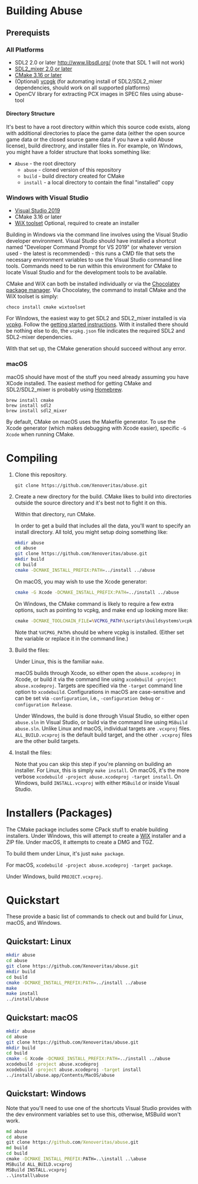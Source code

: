 # Building Abuse

## Prerequists

### All Platforms

- SDL2 2.0 or later <http://www.libsdl.org/> (note that SDL 1 will not work)
- [SDL2_mixer 2.0 or later](http://www.libsdl.org/projects/SDL_mixer/)
- [CMake 3.16 or later](http://www.cmake.org/)
- (Optional) [vcpgk](https://vcpkg.io/en/index.html) (for automating install of SDL2/SDL2_mixer dependencies, should work on all supported platforms)
- OpenCV library for extracting PCX images in SPEC files using abuse-tool

#### Directory Structure

It's best to have a root directory within which this source code exists, along with additional directories to place the game data (either the open source game data or the closed source game data if you have a valid Abuse license), build directrory, and installer files in. For example, on Windows, you might have a folder structure that looks something like:

 - `Abuse` - the root directory
     - `abuse` - cloned version of this repository
     - `build` - build directory created for CMake
     - `install` - a local directory to contain the final "installed" copy

### Windows with Visual Studio

- [Visual Studio 2019](https://visualstudio.microsoft.com/vs/)
- CMake 3.16 or later
- [WiX toolset](https://wixtoolset.org/) Optional, required to create an installer

Building in Windows via the command line involves using the Visual Studio developer environment. Visual Studio should have installed a shortcut named "Developer Command Prompt for VS 2019" (or whatever version used - the latest is recommended) - this runs a CMD file that sets the necessary environment variables to use the Visual Studio command line tools. Commands need to be run within this environment for CMake to locate Visual Studio and for the development tools to be available.

CMake and WiX can both be installed individually or via the [Chocolatey package manager](https://chocolatey.org/). Via Chocolatey, the command to install CMake and the WiX toolset is simply:

    choco install cmake wixtoolset

For Windows, the easiest way to get SDL2 and SDL2_mixer installed is via [vcpkg](https://vcpkg.io/en/index.html). Follow the [getting started instructions](https://vcpkg.io/en/getting-started.html). With it installed there should be nothing else to do, the `vcpkg.json` file indicates the required SDL2 and SDL2-mixer dependencies.

With that set up, the CMake generation should succeed without any error.

### macOS

macOS should have most of the stuff you need already assuming you have XCode installed. The easiest method for getting CMake and SDL2/SDL2_mixer is probably using [Homebrew](http://brew.sh/).

    brew install cmake
    brew install sdl2
    brew install sdl2_mixer

By default, CMake on macOS uses the Makefile generator. To use the Xcode generator (which makes debugging with Xcode easier), specific `-G Xcode` when running CMake.

# Compiling

1. Clone this repository.

       git clone https://github.com/Xenoveritas/abuse.git

2. Create a new directory for the build. CMake likes to build into directories
   outside the source directory and it's best not to fight it on this.

   Within that directory, run CMake.

   In order to get a build that includes all the data, you'll want to specify
   an install directory. All told, you might setup doing something like:

    ```sh
    mkdir abuse
    cd abuse
    git clone https://github.com/Xenoveritas/abuse.git
    mkdir build
    cd build
    cmake -DCMAKE_INSTALL_PREFIX:PATH=../install ../abuse
    ```

   On macOS, you may wish to use the Xcode generator:

   ```sh
   cmake -G Xcode -DCMAKE_INSTALL_PREFIX:PATH=../install ../abuse
   ```

   On Windows, the CMake command is likely to require a few extra options, such as pointing to vcpkg, and make end up looking more like:

    ```bat
    cmake -DCMAKE_TOOLCHAIN_FILE=%VCPKG_PATH%\scripts\buildsystems\vcpkg.cmake -DCMAKE_INSTALL_PREFIX:PATH=../install ../abuse
    ```

   Note that `%VCPKG_PATH%` should be where vcpkg is installed. (Either set the variable or replace it in the command line.)

3. Build the files:

   Under Linux, this is the familiar `make`.

   macOS builds through Xcode, so either open the `abuse.xcodeproj` in Xcode, or build it via the command line using `xcodebuild -project abuse.xcodeproj`. Targets are specified via the `-target` command line option to `xcodebuild`. Configurations in macOS are case-sensitive and can be set via `-configuration`, i.e., `-configuration Debug` or `-configuration Release`.

   Under Windows, the build is done through Visual Studio, so either open `abuse.sln` in Visual Studio, or build via the command line using `MSBuild abuse.sln`. Unlike Linux and macOS, individual targets are `.vcxproj` files. `ALL_BUILD.vcxproj` is the default build target, and the other `.vcxproj` files are the other build targets.

4. Install the files:

   Note that you can skip this step if you're planning on building an installer. For Linux, this is simply `make install`. On macOS, it's the more verbose `xcodebuild -project abuse.xcodeproj -target install`. On Windows, build `INSTALL.vcxproj` with either `MSBuild` or inside Visual Studio.

# Installers (Packages)

The CMake package includes some CPack stuff to enable building installers. Under
Windows, this will attempt to create a [WIX](http://wixtoolset.org/) installer
and a ZIP file. Under macOS, it attempts to create a DMG and TGZ.

To build them under Linux, it's just `make package`.

For macOS, `xcodebuild -project abuse.xcodeproj -target package`.

Under Windows, build `PROJECT.vcxproj`.

# Quickstart

These provide a basic list of commands to check out and build for Linux, macOS, and Windows.

## Quickstart: Linux

```sh
mkdir abuse
cd abuse
git clone https://github.com/Xenoveritas/abuse.git
mkdir build
cd build
cmake -DCMAKE_INSTALL_PREFIX:PATH=../install ../abuse
make
make install
../install/abuse
```

## Quickstart: macOS

```sh
mkdir abuse
cd abuse
git clone https://github.com/Xenoveritas/abuse.git
mkdir build
cd build
cmake -G Xcode -DCMAKE_INSTALL_PREFIX:PATH=../install ../abuse
xcodebuild -project abuse.xcodeproj
xcodebuild -project abuse.xcodeproj -target install
../install/abuse.app/Contents/MacOS/abuse
```

## Quickstart: Windows

Note that you'll need to use one of the shortcuts Visual Studio provides with the dev environment variables set to use this, otherwise, MSBuild won't work.

```bat
md abuse
cd abuse
git clone https://github.com/Xenoveritas/abuse.git
md build
cd build
cmake -DCMAKE_INSTALL_PREFIX:PATH=..\install ..\abuse
MSBuild ALL_BUILD.vcxproj
MSBuild INSTALL.vcxproj
..\install\abuse
```